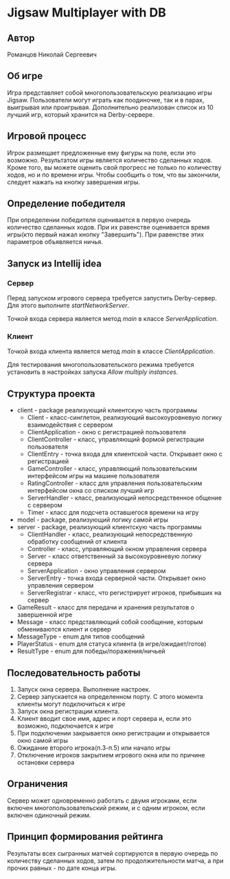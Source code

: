 # Jigsaw Multiplayer with DB

## Автор
Романцов Николай Сергеевич


## Об игре
Игра представляет собой многопользовательскую реализацию игры Jigsaw.
Пользователи могут играть как поодиночке, так и в парах, выигрывая или
проигрывая. Дополнительно реализован список из 10 лучший игр, который хранится
на Derby-сервере.

## Игровой процесс
Игрок размещает предложенные ему фигуры на поле, если это возможно. Результатом игры
является количество сделанных ходов. Кроме того, вы можете оценить свой прогресс не только
по количеству ходов, но и по времени игры. Чтобы сообщить о том, что вы закончили, следует нажать
на кнопку завершения игры.

## Определение победителя
При определении победителя оценивается в первую очередь количество сделанных ходов.
При их равенстве оценивается время игры(кто первый нажал кнопку "Завершить"). При
равенстве этих параметров объявляется ничья.

## Запуск из Intellij idea
### Сервер
Перед запуском игрового сервера требуется запустить Derby-сервер. Для этого
выполните *startNetworkServer*.

Точкой входа сервера является метод *main* в классе *ServerApplication*.

### Клиент
Точкой входа клиента является метод *main* в классе *ClientApplication*.

Для тестирования многопользовательского режима требуется установить в настройках
запуска *Allow multiply instances*.

## Структура проекта

* client - package реализующий клиентскую часть программы
    - Client - класс-синглетон, реализующий высокоуровневую логику взаимодействия с сервером
    - ClientApplication - окно с регистрацией пользователя
    - ClientController - класс, управляющий формой регистрации пользователя
    - ClientEntry - точка входа для клиентской части. Открывает окно с регистрацией
    - GameController - класс, управляющий пользовательским интерфейсом игры на машине пользователя
    - RatingController - класс для управления пользовательским интерфейсом окна со списком лучший игр
    - ServerHandler - класс, реализующий непосредственное общение с сервером
    - Timer - класс для подсчета оставшегося времени на игру
* model - package, реализующий логику самой игры
* server - package, реализующий клиентскую часть программы
    - ClientHandler - класс, реализующий непосредственную обработку сообщений от клиента
    - Controller - класс, управляющий окном управления сервера
    - Server - класс ответственный за высокоуровневую логику сервера
    - ServerApplication - окно управления сервером
    - ServerEntry - точка входа серверной части. Открывает окно управления сервером
    - ServerRegistrar - класс, что регистрирует игроков, прибывших на сервер
* GameResult - класс для передачи и хранения результатов о завершенной игре
* Message - класс представляющий собой сообщение, которым обмениваются клиент и сервер
* MessageType - enum для типов сообщений
* PlayerStatus - enum для статуса клиента (в игре/ожидает/готов)
* ResultType - enum для победы/поражения/ничьей


## Последовательность работы

1. Запуск окна сервера. Выполнение настроек.
2. Сервер запускается на определенном порту. С этого момента клиенты могут подключиться
   к игре
3. Запуск окна регистрации клиента.
4. Клиент вводит свое имя, адрес и порт сервера и, если это возможно, подключается к игре
5. При подключении закрывается окно регистрации и открывается окно самой игры
6. Ожидание второго игрока(п.3-п.5) или начало игры
7. Отключение игроков закрытием игрового окна или по причине остановки сервера


## Ограничения

Сервер может одновременно работать с двумя игроками, если включен многопользовательский режим, и
с одним игроком, если включен одиночный режим.


## Принцип формирования рейтинга

Результаты всех сыгранных матчей сортируются в первую очередь по количеству сделанных ходов, затем
по продолжительности матча, а при прочих равных - по дате конца игры.
